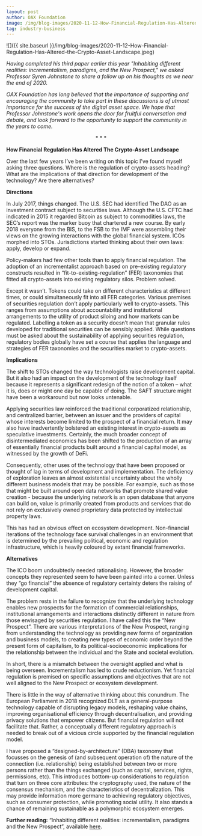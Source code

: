 ```yaml
---
layout: post
author: OAX Foundation
image: /img/blog-images/2020-11-12-How-Financial-Regulation-Has-Altered-the-Crypto-Asset-Landscape.jpeg
tag: industry-business
---
```


![]({{ site.baseurl }}/img/blog-images/2020-11-12-How-Financial-Regulation-Has-Altered-the-Crypto-Asset-Landscape.jpeg)


<em>Having completed his third paper earlier this year "Inhabiting different realities: incrementalism, paradigms, and the New Prospect," we asked Professor Syren Johnstone to share a follow up on his thoughts as we near the end of 2020. </em>

<em>OAX Foundation has long believed that the importance of supporting and encouraging the community to take part in these discussions is of utmost importance for the success of the digital asset space. We hope that Professor Johnstone's work opens the door for fruitful conversation and debate, and look forward to the opportunity to support the community in the years to come.</em>

<div style="text-align:center">*  *  *</div>

<b>How Financial Regulation Has Altered The Crypto-Asset Landscape</b>

Over the last few years I’ve been writing on this topic I’ve found myself asking three questions. Where is the regulation of crypto-assets heading? What are the implications of that direction for development of the technology? Are there alternatives?

<b>Directions</b>

In July 2017, things changed. The U.S. SEC had identified The DAO as an investment contract subject to securities laws. Although the U.S. CFTC had indicated in 2015 it regarded Bitcoin as subject to commodities laws, the SEC’s report was the marker buoy that chartered a new course. By early 2018 everyone from the BIS, to the FSB to the IMF were assembling their views on the growing interactions with the global financial system. ICOs morphed into STOs. Jurisdictions started thinking about their own laws: apply, develop or expand.

Policy-makers had few other tools than to apply financial regulation. The adoption of an incrementalist approach based on pre-existing regulatory constructs resulted in “fit-to-existing-regulation” (FER) taxonomies that fitted all crypto-assets into existing regulatory silos. Problem solved. 

Except it wasn’t. Tokens could take on different characteristics at different times, or could simultaneously fit into all FER categories. Various premises of securities regulation don’t apply particularly well to crypto-assets. This ranges from assumptions about accountability and institutional arrangements to the utility of product siloing and how markets can be regulated. Labelling a token as a security doesn’t mean that granular rules developed for traditional securities can be sensibly applied. While questions must be asked about the sustainability of applying securities regulation, regulatory bodies globally have set a course that applies the language and strategies of FER taxonomies and the securities market to crypto-assets.

<b>Implications</b>

The shift to STOs changed the way technologists raise development capital. But it also had an impact on the development of the technology itself because it represents a significant redesign of the notion of a token – what it is, does or might one day be capable of doing. The SAFT structure might have been a workaround but now looks untenable.

Applying securities law reinforced the traditional corporatized relationship, and centralized barrier, between an issuer and the providers of capital whose interests become limited to the prospect of a financial return. It may also have inadvertently bolstered an existing interest in crypto-assets as speculative investments. Certainly, the much broader concept of disintermediated economics has been shifted to the production of an array of essentially financial products built around a financial capital model, as witnessed by the growth of DeFi.

Consequently, other uses of the technology that have been proposed or thought of lag in terms of development and implementation. The deficiency of exploration leaves an almost existential uncertainty about the wholly different business models that may be possible. For example, such as those that might be built around open data networks that promote shared value creation - because the underlying network is an open database that anyone can build on, value is primarily created from products and services that do not rely on exclusively owned proprietary data protected by intellectual property laws.

This has had an obvious effect on ecosystem development. Non-financial iterations of the technology face survival challenges in an environment that is determined by the prevailing political, economic and regulation infrastructure, which is heavily coloured by extant financial frameworks.

<b>Alternatives</b>

The ICO boom undoubtedly needed rationalising. However, the broader concepts they represented seem to have been painted into a corner. Unless they “go financial” the absence of regulatory certainty deters the raising of development capital.

The problem rests in the failure to recognize that the underlying technology enables new prospects for the formation of commercial relationships, institutional arrangements and interactions distinctly different in nature from those envisaged by securities regulation. I have called this the “New Prospect”. There are various interpretations of the New Prospect, ranging from understanding the technology as providing new forms of organization and business models, to creating new types of economic order beyond the present form of capitalism, to its political-socioeconomic implications for the relationship between the individual and the State and societal evolution.

In short, there is a mismatch between the oversight applied and what is being overseen. Incrementalism has led to crude reductionism. Yet financial regulation is premised on specific assumptions and objectives that are not well aligned to the New Prospect or ecosystem development. 

There is little in the way of alternative thinking about this conundrum. The European Parliament in 2018 recognized DLT as a general-purpose technology capable of disrupting legacy models, reshaping value chains, improving organisational efficiency through decentralisation, and providing privacy solutions that empower citizens. But financial regulation will not facilitate that. Rather, a conceptually different regulatory approach is needed to break out of a vicious circle supported by the financial regulation model.

I have proposed a “designed-by-architecture” (DBA) taxonomy that focusses on the genesis of (and subsequent operation of) the nature of the connection (i.e. relationship) being established between two or more persons rather than the things exchanged (such as capital, services, rights, permissions, etc). This introduces bottom-up considerations to regulation that turn on three core attributes: the cryptography used, the nature of the consensus mechanism, and the characteristics of decentralization. This may provide information more germane to achieving regulatory objectives, such as consumer protection, while promoting social utility. It also stands a chance of remaining sustainable as a polymorphic ecosystem emerges.

<b>Further reading:</b> “Inhabiting different realities: incrementalism, paradigms and the New Prospect”, available <a href="https://ssrn.com/abstract=3605107">here</a>.






